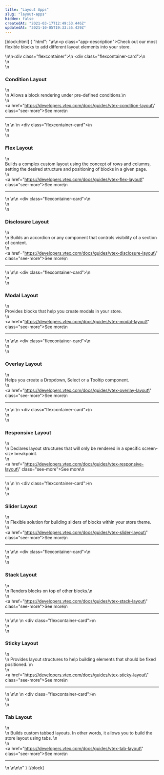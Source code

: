 ```yaml
---
title: "Layout Apps"
slug: "layout-apps"
hidden: false
createdAt: "2021-03-17T12:49:53.446Z"
updatedAt: "2021-10-05T19:33:55.429Z"
---
```

[block:html]
{
  "html": "<style>\n    .flexcontainer {\n        display: flex;\n        flex-wrap: wrap;\n        padding-top: 1rem;\n        padding-bottom: 2rem;\n        justify-content: space-between;\n    }\n\n    .flexcontainer-card {\n        display: flex;\n        flex-direction: column;\n        justify-content: space-between;\n        align-items: flex-start;\n        width: 22rem;\n        margin: 0.5rem;\n        line-height: 1.8;\n    }\n    .see-more {\n        color: rgb(247, 25, 99);\n        text-decoration: none !important;\n    }\n\n    .see-more::after {\n        content: url(\"data:image/svg+xml;utf8,<svg xmlns='http://www.w3.org/2000/svg' width='30' height='14' viewBox='0 -8 59 14' fill='none'><path d='M0 7H57' stroke='rgb(247, 25, 99)'></path><path d='M49 1L57.5 7L49 13' stroke='rgb(247, 25, 99)'></path></svg>\");\n        display: inline-block;\n        margin-left: 6px;\n        text-decoration: none !important;\n    }\n\n    .see-more:hover:after {\n        content: url(\"data:image/svg+xml;utf8,<svg xmlns='http://www.w3.org/2000/svg' width='30' height='14' viewBox='0 -8 59 14' fill='none'><path d='M0 7H57' stroke='rgb(181, 16, 71)'></path><path d='M49 1L57.5 7L49 13' stroke='rgb(181, 16, 71)'></path></svg>\");\n        margin-left: 8px;\n    }\n\n    .see-more:hover {\n        color: rgb(181, 16, 71);\n    }\n\t\t.app-description{\n        font-size: 16px;\n    }\n</style>\n\n<p class=\"app-description\">Check out our most flexible blocks to add different layout elements into your store.</p>\n\n<div class=\"flexcontainer\">\n    <div class=\"flexcontainer-card\">\n        <article >\n            <div>\n                <h3>Condition Layout</h3>\n                <div>\n                    Allows a block rendering under pre-defined conditions.\n                </div>\n            </div><a href=\"https://developers.vtex.com/docs/guides/vtex-condition-layout\" class=\"see-more\">See more</a>\n            <hr></article>\n    </div>\n    \n    <div class=\"flexcontainer-card\">\n        <article >\n            <div>\n                <h3>Flex Layout</h3>\n                <div>Builds a complex custom layout using the concept of rows and columns, setting the desired structure and positioning of blocks in a given page.</div>\n            </div><a href=\"https://developers.vtex.com/docs/guides/vtex-flex-layout\" class=\"see-more\">See more</a>\n            <hr></article>\n    </div>\n\n    <div class=\"flexcontainer-card\">\n        <article >\n            <div>\n                <h3>Disclosure Layout</h3>\n                <div>\n                    Builds an accordion or any component that controls visibility of a section of content.</div>\n            </div><a href=\"https://developers.vtex.com/docs/guides/vtex-disclosure-layout\" class=\"see-more\">See more</a>\n            <hr></article>\n    </div>\n\n    <div class=\"flexcontainer-card\">\n        <article >\n            <div>\n                <h3>Modal Layout</h3>\n                <div>Provides blocks that help you create modals in your store.</div>\n            </div><a href=\"https://developers.vtex.com/docs/guides/vtex-modal-layout\" class=\"see-more\">See more</a>\n            <hr></article>\n    </div>\n\n    <div class=\"flexcontainer-card\">\n        <article >\n            <div>\n                <h3>Overlay Layout</h3>\n                <div>Helps you create a Dropdown, Select or a Tooltip component.</div>\n            </div><a href=\"https://developers.vtex.com/docs/guides/vtex-overlay-layout\" class=\"see-more\">See more</a>\n            <hr></article>\n    </div>\n    \n    <div class=\"flexcontainer-card\">\n        <article >\n            <div>\n                <h3>Responsive Layout</h3>\n                <div>\n                    Declares layout structures that will only be rendered in a specific screen-size breakpoint.</div>\n            </div><a href=\"https://developers.vtex.com/docs/guides/vtex-responsive-layout\" class=\"see-more\">See more</a>\n            <hr></article>\n    </div>\n    \n    <div class=\"flexcontainer-card\">\n        <article >\n            <div>\n                <h3>Slider Layout</h3>\n                <div>\n                    Flexible solution for building sliders of blocks within your store theme.</div>\n            </div><a href=\"https://developers.vtex.com/docs/guides/vtex-slider-layout\" class=\"see-more\">See more</a>\n            <hr></article>\n    </div>    \n\n    <div class=\"flexcontainer-card\">\n        <article >\n            <div>\n                <h3>Stack Layout</h3>\n                <div>\n                    Renders blocks on top of other blocks.\n                </div>\n            </div><a href=\"https://developers.vtex.com/docs/guides/vtex-stack-layout\" class=\"see-more\">See more</a>\n            <hr></article>\n    </div>\n\n        \n    <div class=\"flexcontainer-card\">\n        <article >\n            <div>\n                <h3>Sticky Layout</h3>\n                <div>\n                    Provides layout structures to help building elements that should be fixed positioned.    \n                </div>\n            </div><a href=\"https://developers.vtex.com/docs/guides/vtex-sticky-layout\" class=\"see-more\">See more</a>\n            <hr></article>\n    </div>\n\n        \n    <div class=\"flexcontainer-card\">\n        <article >\n            <div>\n                <h3>Tab Layout</h3>\n                <div>\n                    Builds custom tabbed layouts. In other words, it allows you to build the store layout using tabs.    \n                </div>\n            </div><a href=\"https://developers.vtex.com/docs/guides/vtex-tab-layout\" class=\"see-more\">See more</a>\n            <hr></article>\n    </div>\n\n</div>\n"
}
[/block]